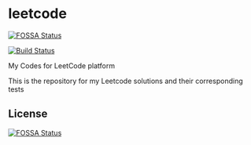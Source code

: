 # leetcode
[![FOSSA Status](https://app.fossa.io/api/projects/git%2Bgithub.com%2Frafee%2Fleetcode.svg?type=shield)](https://app.fossa.io/projects/git%2Bgithub.com%2Frafee%2Fleetcode?ref=badge_shield)

[![Build Status](https://travis-ci.com/rafee/leetcode.svg?branch=master)](https://travis-ci.com/github/rafee/leetcode)


My Codes for LeetCode platform

This is the repository for my Leetcode solutions and their corresponding tests


## License
[![FOSSA Status](https://app.fossa.io/api/projects/git%2Bgithub.com%2Frafee%2Fleetcode.svg?type=large)](https://app.fossa.io/projects/git%2Bgithub.com%2Frafee%2Fleetcode?ref=badge_large)